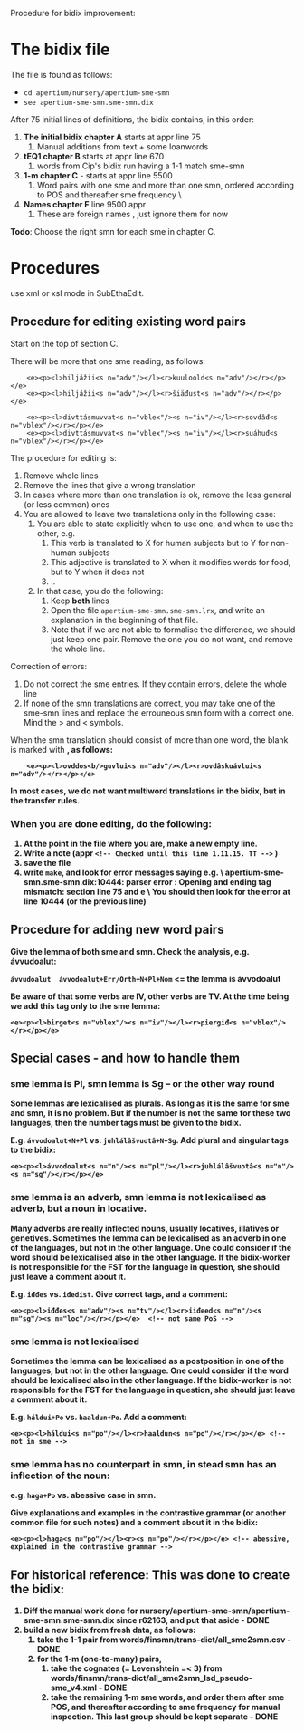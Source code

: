Procedure for bidix improvement:

# The bidix file

The file is found as follows:

* `cd apertium/nursery/apertium-sme-smn`
* `see apertium-sme-smn.sme-smn.dix`

After 75 initial lines of definitions, the bidix contains, in this order:

1. **The initial bidix chapter A** starts at appr line 75
    1. Manual additions from text + some loanwords
1. **tEQ1 chapter B** starts at appr line 670
    1. words from Cip's bidix run having a  1-1 match sme-smn
1. **1-m chapter C**  - starts at appr line 5500
    1. Word pairs with one sme and more than one smn, ordered according
   to POS and thereafter sme frequency \\
1. **Names chapter F** line 9500 appr
    1. These are foreign names , just ignore them for now

**Todo**: Choose the right smn for each sme in chapter C.

# Procedures

use xml or xsl mode in SubEthaEdit.

## Procedure for editing existing word pairs

Start on the top of section C.

There will be more that one sme reading, as follows:

```
    <e><p><l>hiljážii<s n="adv"/></l><r>kuuloold<s n="adv"/></r></p></e>
    <e><p><l>hiljážii<s n="adv"/></l><r>šiäđust<s n="adv"/></r></p></e>

    <e><p><l>divttásmuvvat<s n="vblex"/><s n="iv"/></l><r>sovđâđ<s n="vblex"/></r></p></e>
    <e><p><l>divttásmuvvat<s n="vblex"/><s n="iv"/></l><r>suáhuđ<s n="vblex"/></r></p></e>
```

The procedure for editing is:

1. Remove whole lines
1. Remove the lines that give a wrong translation
1. In cases where more than one translation is ok, remove the less general (or less common) ones
1. You are allowed to leave two translations only in the following case:
    1. You are able to state explicitly when to use one, and when to use the other, e.g.
        1. This verb is translated to X for human subjects but to Y for non-human subjects
        1. This adjective is translated to X when it modifies words for food, but to Y when it does not
        1. ..
    1. In that case, you do the following:
        1. Keep **both** lines
        1. Open the file `apertium-sme-smn.sme-smn.lrx`, and write an explanation in the beginning of that file.
        1. Note that if we are not able to formalise the difference, we should just keep one pair. Remove the one you do not want, and remove the whole line.

Correction of errors:

1. Do not correct the sme entries. If they contain errors, delete the whole line
1. If none of the smn translations are correct, you may take one of the sme-smn lines
  and replace the errouneous smn form with a correct one. Mind the > and < symbols.

When the smn translation should consist of more than one word, the blank is
marked with **<b/>**, as follows:

```
    <e><p><l>ovddos<b/>guvlui<s n="adv"/></l><r>ovdâskuávlui<s n="adv"/></r></p></e>
```

In most cases, we do not want multiword translations in the bidix, but in the transfer rules.

### When you are done editing, do the following:

1. At the point in the file where you are, make a new empty line.
1. Write a note (appr `<!-- Checked until this line 1.11.15. TT -->` )
1. save the file
1. write `make`, and look for error messages saying e.g. \\
apertium-sme-smn.sme-smn.dix:10444: parser error : Opening and ending tag mismatch: section line 75 and e \\
You should then look for the error at line 10444 (or the previous line)

## Procedure for adding new word pairs

Give the lemma of both sme and smn. Check the analysis, e.g. ávvudoalut:

`ávvudoalut  ávvodoalut+Err/Orth+N+Pl+Nom` <= the lemma is ávvodoalut

Be aware of that some verbs are IV, other verbs are TV. At the time being we add this tag only to the sme lemma:

```
<e><p><l>birget<s n="vblex"/><s n="iv"/></l><r>piergiđ<s n="vblex"/></r></p></e>
```

## Special cases - and how to handle them

### sme lemma is Pl, smn lemma is Sg – or the other way round

Some lemmas are lexicalised as plurals. As long as it is the same for sme and smn, it is no problem. But if the number is not the same for these two languages, then the number tags must be given to the bidix.

E.g. `ávvodoalut+N+Pl` vs. `juhlálâšvuotâ+N+Sg`. Add plural and singular tags to the bidix:
```
<e><p><l>ávvodoalut<s n="n"/><s n="pl"/></l><r>juhlálâšvuotâ<s n="n"/><s n="sg"/></r></p></e>
```

### sme lemma is an adverb, smn lemma is not lexicalised as adverb, but a noun in locative.

Many adverbs are really inflected nouns, usually locatives, illatives or genetives. Sometimes the lemma can be lexicalised as an adverb in one of the languages, but not in the other language. One could consider if the word should be lexicalised also in the other language. If the bidix-worker is not responsible for the FST for the language in question, she should just leave a comment about it.

E.g. `iđđes` vs. `iđedist`. Give correct tags, and a comment:

```
<e><p><l>iđđes<s n="adv"/><s n="tv"/></l><r>iiđeed<s n="n"/><s n="sg"/><s n="loc"/></r></p></e>  <!-- not same PoS -->
```

### sme lemma is not lexicalised

Sometimes the lemma can be lexicalised as a postposition in one of the languages, but not in the other language. One could consider if the word should be lexicalised also in the other language. If the bidix-worker is not responsible for the FST for the language in question, she should just leave a comment about it.

E.g. `háldui+Po` vs. `haaldun+Po`. Add a comment:

```
<e><p><l>háldui<s n="po"/></l><r>haaldun<s n="po"/></r></p></e> <!-- not in sme -->
```

### sme lemma has no counterpart in smn, in stead smn has an inflection of the noun:

e.g. `haga+Po` vs. abessive case in smn.

Give explanations and examples in the contrastive grammar (or another common file for such notes) and a comment about it in the bidix:

```
<e><p><l>haga<s n="po"/></l><r><s n="po"/></r></p></e> <!-- abessive, explained in the contrastive grammar -->
```

## For historical reference: This was done to create the bidix:

1. Diff the manual work done for
  nursery/apertium-sme-smn/apertium-sme-smn.sme-smn.dix
  since r62163, and put that aside - DONE
1. build a new bidix from fresh data, as follows:
    1. take the 1-1 pair from  words/finsmn/trans-dict/all_sme2smn.csv - DONE
    1. for the 1-m (one-to-many) pairs,
        1. take the cognates (= Levenshtein =< 3) from
  words/finsmn/trans-dict/all_sme2smn_lsd_pseudo-sme_v4.xml - DONE
        1. take the remaining 1-m sme words, and order them after sme POS,
    and thereafter according to sme frequency for manual inspection.
    This last group should be kept separate - DONE




